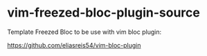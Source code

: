 # vim-freezed-bloc-plugin-source

Template Freezed Bloc to be use with vim bloc plugin:

https://github.com/eliasreis54/vim-bloc-plugin
